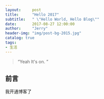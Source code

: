 ```yaml
---
layout:     post
title:      "Hello 2017"
subtitle:   " \"Hello World, Hello Blog\""
date:       2017-08-27 12:00:00
author:     "Jerry"
header-img: "img/post-bg-2015.jpg"
catalog: true
tags:
- 生活
---
```


> “Yeah It's on. ”


## 前言

我开通博客了
